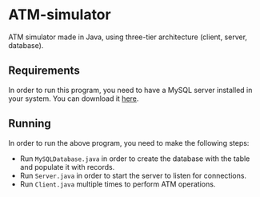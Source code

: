 # ATM-simulator
ATM simulator made in Java, using three-tier architecture (client, server, database).

## Requirements

In order to run this program, you need to have a MySQL server installed in your system. You can download it [here](https://dev.mysql.com/downloads/).

## Running

In order to run the above program, you need to make the following steps:
* Run ```MySQLDatabase.java``` in order to create the database with the table and populate it with records.
* Run ```Server.java``` in order to start the server to listen for connections.
* Run ```Client.java``` multiple times to perform ATM operations.
